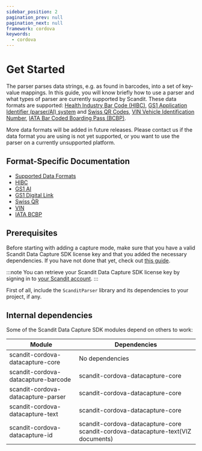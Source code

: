 ```yaml
---
sidebar_position: 2
pagination_prev: null
pagination_next: null
framework: cordova
keywords:
  - cordova
---
```


# Get Started

The parser parses data strings, e.g. as found in barcodes, into a set of key-value mappings. In this guide, you will know briefly how to use a parser and what types of parser are currently supported by Scandit. These data formats are supported: [Health Industry Bar Code (HIBC)](https://docs.scandit.com/6.28/data-capture-sdk/cordova/parser/hibc.html), [GS1 Application Identifier (parser/AI) system](https://docs.scandit.com/6.28/data-capture-sdk/cordova/parser/gs1ai.html) and [Swiss QR Codes](https://docs.scandit.com/6.28/data-capture-sdk/cordova/parser/swissqr.html), [VIN Vehicle Identification Number](https://docs.scandit.com/6.28/data-capture-sdk/cordova/parser/vin.html), [IATA Bar Coded Boarding Pass (BCBP)](https://docs.scandit.com/6.28/data-capture-sdk/cordova/parser/iata-bcbp.html).

More data formats will be added in future releases. Please contact us if the data format you are using is not yet supported, or you want to use the parser on a currently unsupported platform.

## Format-Specific Documentation

- [Supported Data Formats](https://docs.scandit.com/6.28/data-capture-sdk/cordova/parser/formats.html)
- [HIBC](https://docs.scandit.com/6.28/data-capture-sdk/cordova/parser/hibc.html)
- [GS1 AI](https://docs.scandit.com/6.28/data-capture-sdk/cordova/parser/gs1ai.html)
- [GS1 Digital Link](https://docs.scandit.com/6.28/data-capture-sdk/cordova/parser/gs1-digital-link.html)
- [Swiss QR](https://docs.scandit.com/6.28/data-capture-sdk/cordova/parser/swissqr.html)
- [VIN](https://docs.scandit.com/6.28/data-capture-sdk/cordova/parser/vin.html)
- [IATA BCBP](https://docs.scandit.com/6.28/data-capture-sdk/cordova/parser/iata-bcbp.html)

## Prerequisites

Before starting with adding a capture mode, make sure that you have a valid Scandit Data Capture SDK license key and that you added the necessary dependencies. If you have not done that yet, check out [this guide](../add-sdk.md).

:::note
You can retrieve your Scandit Data Capture SDK license key by signing in to [your Scandit account](https://ssl.scandit.com/dashboard/sign-in).
:::

First of all, include the `ScanditParser` library and its dependencies to your project, if any.

## Internal dependencies

Some of the Scandit Data Capture SDK modules depend on others to work:

| Module                              | Dependencies                                                                     |
| ----------------------------------- | -------------------------------------------------------------------------------- |
| scandit-cordova-datacapture-core    | No dependencies                                                                  |
| scandit-cordova-datacapture-barcode | scandit-cordova-datacapture-core                                                 |
| scandit-cordova-datacapture-parser  | scandit-cordova-datacapture-core                                                 |
| scandit-cordova-datacapture-text    | scandit-cordova-datacapture-core                                                 |
| scandit-cordova-datacapture-id      | scandit-cordova-datacapture-core scandit-cordova-datacapture-text(VIZ documents) |
